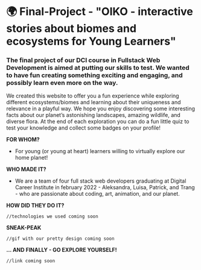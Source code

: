 # :earth_africa: Final-Project - "OIKO - interactive stories about biomes and ecosystems for Young Learners"

### The final project of our DCI course in Fullstack Web Development is aimed at putting our skills to test. We wanted to have fun creating something exciting and engaging, and possibly learn even more on the way.

We created this website to offer you a fun experience while exploring different ecosystems/biomes and learning about their uniqueness and relevance in a playful way. We hope you enjoy discovering some interesting facts about our planet’s astonishing landscapes, amazing wildlife, and diverse flora. At the end of each exploration you can do a fun little quiz to test your knowledge and collect some badges on your profile! 

**FOR WHOM?**
* For young (or young at heart) learners willing to virtually explore our home planet!

**WHO MADE IT?**
* We are a team of four full stack web developers graduating at Digital Career Institute in february 2022 - Aleksandra, Luisa, Patrick, and Trang - who are passionate about coding, art, animation, and our planet.

**HOW DID THEY DO IT?**

    //technologies we used coming soon

**SNEAK-PEAK**

    //gif with our pretty design coming soon

**... AND FINALLY - GO EXPLORE YOURSELF!**

    //link coming soon
